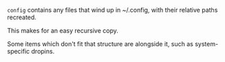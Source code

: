 `config` contains any files that wind up in ~/.config, with their relative paths recreated.

This makes for an easy recursive copy.

Some items which don't fit that structure are alongside it, such as system-specific dropins.
